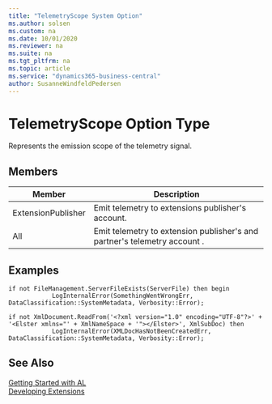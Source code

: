```yaml
---
title: "TelemetryScope System Option"
ms.author: solsen
ms.custom: na
ms.date: 10/01/2020
ms.reviewer: na
ms.suite: na
ms.tgt_pltfrm: na
ms.topic: article
ms.service: "dynamics365-business-central"
author: SusanneWindfeldPedersen
---
```

[//]: # (START>DO_NOT_EDIT)
[//]: # (IMPORTANT:Do not edit any of the content between here and the END>DO_NOT_EDIT.)
[//]: # (Any modifications should be made in the .xml files in the ModernDev repo.)
# TelemetryScope Option Type
Represents the emission scope of the telemetry signal.

## Members
|  Member  |  Description  |
|----------------|---------------|
|ExtensionPublisher|Emit telemetry to extensions publisher's account.|
|All|Emit telemetry to extension publisher's and partner's telemetry account .|

[//]: # (IMPORTANT: END>DO_NOT_EDIT)

## Examples

```
if not FileManagement.ServerFileExists(ServerFile) then begin
            LogInternalError(SomethingWentWrongErr, DataClassification::SystemMetadata, Verbosity::Error);
```

```
if not XmlDocument.ReadFrom('<?xml version="1.0" encoding="UTF-8"?>' + '<Elster xmlns="' + XmlNameSpace + '"></Elster>', XmlSubDoc) then
            LogInternalError(XMLDocHasNotBeenCreatedErr, DataClassification::SystemMetadata, Verbosity::Error);
```

## See Also  
[Getting Started with AL](../../devenv-get-started.md)  
[Developing Extensions](../../devenv-dev-overview.md)  